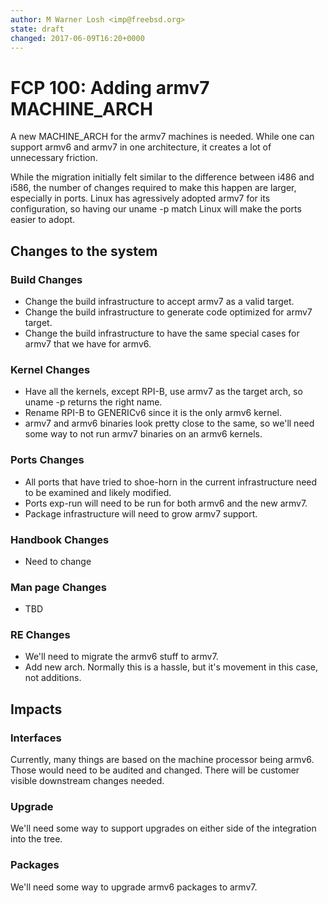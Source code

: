 ```yaml
---
author: M Warner Losh <imp@freebsd.org>
state: draft
changed: 2017-06-09T16:20+0000
---
```


<!--
    This document is subject to the terms of BSD 2 Clause License.
    See LICENSE in this repository for more information.

    Copyright 2017 Warner Losh
-->

# FCP 100: Adding armv7 MACHINE_ARCH

A new MACHINE_ARCH for the armv7 machines is needed. While one can
support armv6 and armv7 in one architecture, it creates a lot of
unnecessary friction.

While the migration initially felt similar to the difference between i486
and i586, the number of changes required to make this happen are
larger, especially in ports. Linux has agressively adopted armv7 for
its configuration, so having our uname -p match Linux will make the
ports easier to adopt.

## Changes to the system

### Build Changes

* Change the build infrastructure to accept armv7 as a valid target.
* Change the build infrastructure to generate code optimized for armv7 target.
* Change the build infrastructure to have the same special cases for armv7 that we have for armv6.

### Kernel Changes
* Have all the kernels, except RPI-B, use armv7 as the target arch, so uname -p returns the right name.
* Rename RPI-B to GENERICv6 since it is the only armv6 kernel.
* armv7 and armv6 binaries look pretty close to the same, so we'll need some way to not run armv7 binaries on an armv6 kernels.

### Ports Changes
* All ports that have tried to shoe-horn in the current infrastructure need to be examined and likely modified.
* Ports exp-run will need to be run for both armv6 and the new armv7.
* Package infrastructure will need to grow armv7 support.

### Handbook Changes
* Need to change

### Man page Changes
* TBD

### RE Changes
* We'll need to migrate the armv6 stuff to armv7.
* Add new arch. Normally this is a hassle, but it's movement in this case, not additions.

## Impacts

### Interfaces

Currently, many things are based on the machine processor being armv6. Those would need to be audited and changed. There will be customer visible downstream changes needed.

### Upgrade

We'll need some way to support upgrades on either side of the integration into the tree.

### Packages

We'll need some way to upgrade armv6 packages to armv7.
